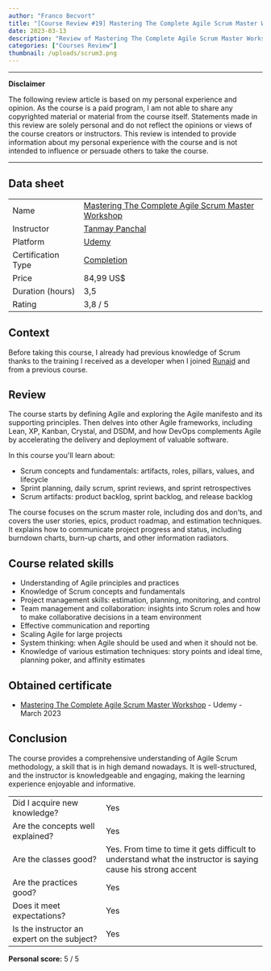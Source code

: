 ```yaml
---
author: "Franco Becvort"
title: "[Course Review #19] Mastering The Complete Agile Scrum Master Workshop"
date: 2023-03-13
description: "Review of Mastering The Complete Agile Scrum Master Workshop"
categories: ["Courses Review"]
thumbnail: /uploads/scrum3.png
---
```


---

**Disclaimer**

The following review article is based on my personal experience and opinion. As the course is a paid program, I am not able to share any copyrighted material or material from the course itself. Statements made in this review are solely personal and do not reflect the opinions or views of the course creators or instructors. This review is intended to provide information about my personal experience with the course and is not intended to influence or persuade others to take the course.

---

## Data sheet

|                    |                                                                                                                    |
| ------------------ | ------------------------------------------------------------------------------------------------------------------ |
| Name               | [Mastering The Complete Agile Scrum Master Workshop](https://www.udemy.com/course/mastering-agile-scrum-workshop/) |
| Instructor         | [Tanmay Panchal](https://www.linkedin.com/in/tanmaypanchal/)                                                       |
| Platform           | [Udemy](https://www.udemy.com/)                                                                                    |
| Certification Type | [Completion](https://support.udemy.com/hc/en-us/sections/360011037194-Certificates-of-Completion)                  |
| Price              | 84,99 US$                                                                                                          |
| Duration \(hours\) | 3,5                                                                                                                |
| Rating             | 3,8 / 5                                                                                                            |

## Context

Before taking this course, I already had previous knowledge of Scrum thanks to the training I received as a developer when I joined [Runaid](https://www.runaid.com.ar/index.php?languaje=en) and from a previous course.

## Review

The course starts by defining Agile and exploring the Agile manifesto and its supporting principles. Then delves into other Agile frameworks, including Lean, XP, Kanban, Crystal, and DSDM, and how DevOps complements Agile by accelerating the delivery and deployment of valuable software.

In this course you'll learn about:

- Scrum concepts and fundamentals: artifacts, roles, pillars, values, and lifecycle
- Sprint planning, daily scrum, sprint reviews, and sprint retrospectives
- Scrum artifacts: product backlog, sprint backlog, and release backlog

The course focuses on the scrum master role, including dos and don'ts, and covers the user stories, epics, product roadmap, and estimation techniques. It explains how to communicate project progress and status, including burndown charts, burn-up charts, and other information radiators.

## Course related skills

- Understanding of Agile principles and practices
- Knowledge of Scrum concepts and fundamentals
- Project management skills: estimation, planning, monitoring, and control
- Team management and collaboration: insights into Scrum roles and how to make collaborative decisions in a team environment
- Effective communication and reporting
- Scaling Agile for large projects
- System thinking: when Agile should be used and when it should not be.
- Knowledge of various estimation techniques: story points and ideal time, planning poker, and affinity estimates

## Obtained certificate

- [Mastering The Complete Agile Scrum Master Workshop](https://udemy-certificate.s3.amazonaws.com/pdf/UC-c746f80e-2304-4140-a242-ee6973385bc9.pdf) - Udemy - March 2023

## Conclusion

The course provides a comprehensive understanding of Agile Scrum methodology, a skill that is in high demand nowadays. It is well-structured, and the instructor is knowledgeable and engaging, making the learning experience enjoyable and informative.

|                                             |                                                                                                              |
| ------------------------------------------- | ------------------------------------------------------------------------------------------------------------ |
| Did I acquire new knowledge?                | Yes                                                                                                          |
| Are the concepts well explained?            | Yes                                                                                                          |
| Are the classes good?                       | Yes. From time to time it gets difficult to understand what the instructor is saying cause his strong accent |
| Are the practices good?                     | Yes                                                                                                          |
| Does it meet expectations?                  | Yes                                                                                                          |
| Is the instructor an expert on the subject? | Yes                                                                                                          |

**Personal score:** 5 / 5
